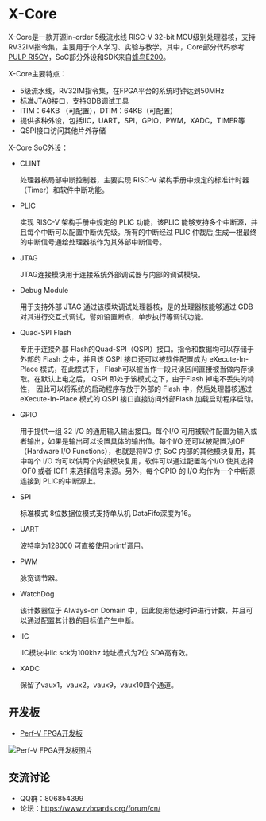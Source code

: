 # X-Core

X-Core是一款开源in-order 5级流水线 RISC-V 32-bit MCU级别处理器核，支持RV32IM指令集，主要用于个人学习、实验与教学。其中，Core部分代码参考[PULP RI5CY](https://github.com/pulp-platform/riscv)，SoC部分外设和SDK来自[蜂鸟E200](https://github.com/SI-RISCV/e200_opensource)。

X-Core主要特点：

- 5级流水线，RV32IM指令集，在FPGA平台的系统时钟达到50MHz
- 标准JTAG接口，支持GDB调试工具
- ITIM：64KB （可配置），DTIM：64KB（可配置）
- 提供多种外设，包括IIC，UART，SPI，GPIO，PWM，XADC，TIMER等
- QSPI接口访问其他片外存储

X-Core SoC外设：

- CLINT

  处理器核局部中断控制器，主要实现 RISC-V 架构手册中规定的标准计时器（Timer）和软件中断功能。

- PLIC

  实现 RISC-V 架构手册中规定的 PLIC 功能，该PLIC 能够支持多个中断源，并且每个中断可以配置中断优先级。所有的中断经过 PLIC 仲裁后,生成一根最终的中断信号通给处理器核作为其外部中断信号。

- JTAG

  JTAG连接模块用于连接系统外部调试器与内部的调试模块。

- Debug Module

  用于支持外部 JTAG 通过该模块调试处理器核，是的处理器核能够通过 GDB 对其进行交互式调试，譬如设置断点，单步执行等调试功能。

- Quad-SPI Flash

  专用于连接外部 Flash的Quad-SPI（QSPI）接口。指令和数据均可以存储于外部的 Flash 之中，并且该 QSPI 接口还可以被软件配置成为 eXecute-In-Place 模式，在此模式下， Flash可以被当作一段只读区间直接被当做内存读取。在默认上电之后， QSPI 即处于该模式之下，由于Flash 掉电不丢失的特性， 因此可以将系统的启动程序存放于外部的 Flash 中，然后处理器核通过 eXecute-In-Place 模式的 QSPI 接口直接访问外部Flash 加载启动程序启动。

- GPIO

  用于提供一组 32 I/O 的通用输入输出接口。每个I/O 可用被软件配置为输入或者输出，如果是输出可以设置具体的输出值。每个I/O 还可以被配置为IOF（Hardware I/O Functions），也就是将I/O 供 SoC 内部的其他模块复用，其中每个 I/O 均可以供两个内部模块复用，软件可以通过配置每个I/O 使其选择 IOF0 或者 IOF1 来选择信号来源。另外，每个GPIO 的 I/O 均作为一个中断源连接到 PLIC的中断源上。

- SPI

  标准模式 8位数据位模式支持单从机 DataFifo深度为16。

- UART

  波特率为128000 可直接使用printf调用。

- PWM

  脉宽调节器。

- WatchDog

  该计数器位于 Always-on Domain 中，因此使用低速时钟进行计数，并且可以通过配置其计数的目标值产生中断。

- IIC

  IIC模块中iic sck为100khz 地址模式为7位 SDA高有效。

- XADC

  保留了vaux1，vaux2，vaux9，vaux10四个通道。

## 开发板

* [Perf-V FPGA开发板](https://www.rvboards.org/)

![Perf-V FPGA开发板图片](http://perfv.org/images/home/board_intro.png)

## 交流讨论

- QQ群：806854399
- 论坛：https://www.rvboards.org/forum/cn/

